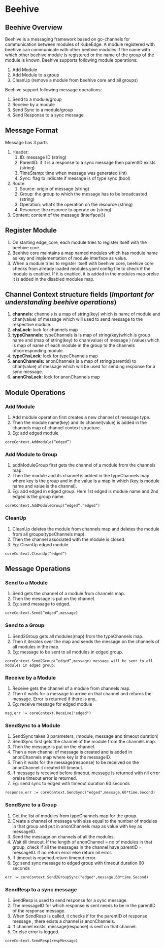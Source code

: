 # Beehive

## Beehive Overview
Beehive is a messaging framework based on go-channels for communication between modules of KubeEdge. A module registered with beehive can communicate with other beehive modules if the name with which other beehive module is registered or the name of the group of the module is known.
Beehive supports following module operations:
1) Add Module
2) Add Module to a group
3) CleanUp (remove a module from beehive core and all groups)

Beehive support following message operations: 
1) Send to a module/group
2) Receive by a module
3) Send Sync to a module/group
4) Send Response to a sync message

## Message Format
Message has 3 parts 
  1) Header:  
       1) ID: message ID (string)
       2) ParentID: if it is a response to a sync message then parentID exists (string)
       3) TimeStamp: time when message was generated (int)
       4) Sync: flag to indicate if message is of type sync (bool)
  2) Route: 
       1) Source: origin of message (string)
       2) Group: the group to which the message has to be broadcasted (string)
       3) Operation: what’s the operation on the resource (string)
       4) Resource: the resource to operate on (string)
  3) Content: content of the message (interface{})
  
## Register Module
1) On starting edge_core,  each module tries to register itself with the beehive core.
2) Beehive core maintains a map named modules which has module name as key and implementation of module interface as value. 
3) When a module tries to register itself with beehive core, beehive core checks from already loaded modules.yaml config file to check if the module is enabled. If it is enabled, it is added in the modules map orelse it is added in the disabled modules map.

## Channel Context structure fields (_Important for understanding beehive operations_)
1) **channels:** channels is a map of string(key) which is name of module and chan(value) of message which will used to send message to the respective module.
2) **chsLock:** lock for channels map
3) **typeChannels:** typeChannels is is map of string(key)which is group name and (map of string(key) to chan(value) of message ) (value) which is map of name of each module in the group to the channels ofcorresponding module.
4) **typeChsLock:** lock for typeChannels map 
5) **anonChannels:** anonChannels is a map of string(parentid) to chan(value) of message which will be used for sending response for a sync message.
6) **anonChsLock:** lock for anonChannels map

## Module Operations 
### Add Module
1) Add module operation first creates a new channel of message type.
2) Then the module name(key) and its channel(value) is added in the channels map of channel context structure. 
3) Eg: add edged module
```go.
coreContext.Addmodule(“edged”)
``` 
### Add Module to Group
1) addModuleGroup first gets the channel of a module from the channels map.
2) Then the module and its channel is added in the typeChannels map where key is the group and in the value is a map in which (key is module name and value is the channel).
3) Eg: add edged in edged group. Here 1st edged is module name and 2nd edged is the group name.
```go.
coreContext.AddModuleGroup(“edged”,”edged”)
 ```
### CleanUp
1) CleanUp deletes the module from channels map and deletes the module from all groups(typeChannels map).
2) Then the channel associated with the module is closed.
3) Eg: CleanUp edged module
```go.
coreContext.CleanUp(“edged”)
```
## Message Operations
### Send to a Module
1) Send gets the channel of a module from channels map.
2) Then the message is put on the channel. 
3) Eg: send message to edged.
```go.
coreContext.Send(“edged”,message) 
```
### Send to a Group
1) Send2Group gets all modules(map) from the typeChannels map.
2) Then it iterates over the map and sends the message on the channels of all modules in the map.
3) Eg: message to be sent to all modules in edged group.
```go.
coreContext.Send2Group(“edged”,message) message will be sent to all modules in edged group.
```
### Receive by a Module
1) Receive gets the channel of a module from channels map.
2) Then it waits for a message to arrive on that channel and returns the message. Error is returned if there is any..
3) Eg: receive message for edged module
```go.
msg,err := coreContext.Receive("edged")
```
### SendSync to a Module
1) SendSync takes 3 parameters, (module, message and timeout duration)
2) SendSync first gets the channel of the module from the channels map.
3) Then the message is put on the channel.
4) Then a new channel of message is created and is added in anonChannels map where key is the messageID.
5) Then it waits for the message(response) to be received on the anonChannel it created till timeout.
6) If message is received before timeout, message is returned with nil error orelse timeout error is returned.
7) Eg: send sync to edged with timeout duration 60 seconds
```go.
response,err := coreContext.SendSync("edged",message,60*time.Second)
```
### SendSync to a Group
1) Get the list of modules from typeChannels map for the group.
2) Create a channel of message with size equal to the number of modules in that group and put in anonChannels map as value with key as messageID.
3) Send the message on channels of all the modules.
4) Wait till timeout. If the length of anonChannel = no of modules in that group, check if all the messages in the channel have parentID = messageID. If no return error else return nil error.
5) If timeout is reached,return timeout error.
6) Eg: send sync message to edged group with timeout duration 60 seconds
```go.
err := coreContext.Send2GroupSync("edged",message,60*time.Second)
```

### SendResp to a sync message
1) SendResp is used to send response for a sync message.
2) The messageID for which response is sent needs to be in the parentID of the response message.
3) When SendResp is called, it checks if for the parentID of response message , there exists a channel is anonChannels.
4) If channel exists, message(response) is sent on that channel.
5) Or else error is logged.
```go.
coreContext.SendResp(respMessage)
```
